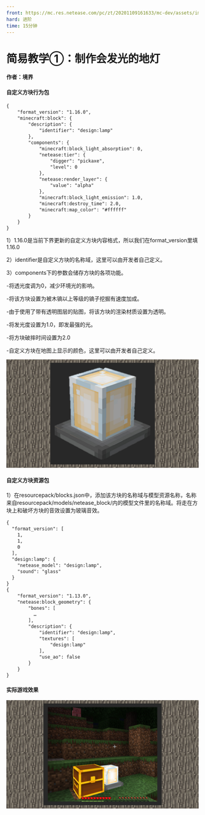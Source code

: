 ```yaml
---
front: https://mc.res.netease.com/pc/zt/20201109161633/mc-dev/assets/img/4_1.fd4b17c4.jpg
hard: 进阶
time: 15分钟
---
```


# 简易教学①：制作会发光的地灯



#### 作者：境界



#### 自定义方块行为包

```
{
    "format_version": "1.16.0",
    "minecraft:block": {
        "description": {
            "identifier": "design:lamp"
        },
        "components": {
            "minecraft:block_light_absorption": 0,
            "netease:tier": {
                "digger": "pickaxe",
				"level": 0
            },
			"netease:render_layer": {
				"value": "alpha"
			},
            "minecraft:block_light_emission": 1.0,
            "minecraft:destroy_time": 2.0,
            "minecraft:map_color": "#ffffff"
        }
    }
}
```

1）1.16.0是当前下界更新的自定义方块内容格式，所以我们在format_version里填1.16.0

2）identifier是自定义方块的名称域，这里可以由开发者自己定义。

3）components下的参数会储存方块的各项功能。

-将透光度调为0，减少环境光的影响。

-将该方块设置为被木镐以上等级的镐子挖掘有速度加成。

-由于使用了带有透明图层的贴图，将该方块的渲染材质设置为透明。

-将发光度设置为1.0，即发最强的光。

-将方块破摔时间设置为2.0

-自定义方块在地图上显示的颜色，这里可以由开发者自己定义。

![](./images/4_1.jpg)



#### 自定义方块资源包

1）在resourcepack/blocks.json中，添加该方块的名称域与模型资源名称，名称来自resourcepack/models/netease_block/内的模型文件里的名称域。将走在方块上和破坏方块的音效设置为玻璃音效。

```
{
  "format_version": [
    1,
    1,
    0
  ],
  "design:lamp": {
    "netease_model": "design:lamp",
	"sound": "glass"
  }
}
{
    "format_version": "1.13.0",
    "netease:block_geometry": {
        "bones": [
          …
        ],
        "description": {
            "identifier": "design:lamp",
            "textures": [
                "design:lamp"
            ],
            "use_ao": false
        }
    }
}
```



#### 实际游戏效果

![](./images/4_2.jpg)